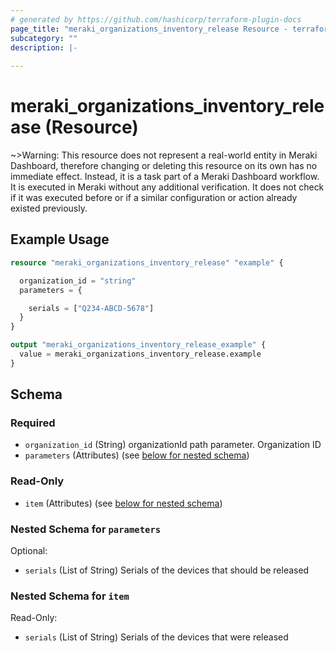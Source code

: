 ```yaml
---
# generated by https://github.com/hashicorp/terraform-plugin-docs
page_title: "meraki_organizations_inventory_release Resource - terraform-provider-meraki"
subcategory: ""
description: |-
  
---
```


# meraki_organizations_inventory_release (Resource)



~>Warning: This resource does not represent a real-world entity in Meraki Dashboard, therefore changing or deleting this resource on its own has no immediate effect. Instead, it is a task part of a Meraki Dashboard workflow. It is executed in Meraki without any additional verification. It does not check if it was executed before or if a similar configuration or action 
already existed previously.

## Example Usage

```terraform
resource "meraki_organizations_inventory_release" "example" {

  organization_id = "string"
  parameters = {

    serials = ["Q234-ABCD-5678"]
  }
}

output "meraki_organizations_inventory_release_example" {
  value = meraki_organizations_inventory_release.example
}
```

<!-- schema generated by tfplugindocs -->
## Schema

### Required

- `organization_id` (String) organizationId path parameter. Organization ID
- `parameters` (Attributes) (see [below for nested schema](#nestedatt--parameters))

### Read-Only

- `item` (Attributes) (see [below for nested schema](#nestedatt--item))

<a id="nestedatt--parameters"></a>
### Nested Schema for `parameters`

Optional:

- `serials` (List of String) Serials of the devices that should be released


<a id="nestedatt--item"></a>
### Nested Schema for `item`

Read-Only:

- `serials` (List of String) Serials of the devices that were released
